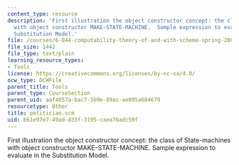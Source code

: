 ```yaml
---
content_type: resource
description: 'First illustration the object constructor concept: the class of State-machines
  with object constructor MAKE-STATE-MACHINE.  Sample expression to evaluate in the
  Substitution Model.'
file: /courses/6-844-computability-theory-of-and-with-scheme-spring-2003/b61e97e749add33f3195caea76adc59f_politician.scm
file_size: 1442
file_type: text/plain
learning_resource_types:
- Tools
license: https://creativecommons.org/licenses/by-nc-sa/4.0/
ocw_type: OCWFile
parent_title: Tools
parent_type: CourseSection
parent_uid: aaf4057a-bac7-5b9e-89ac-ae095a684679
resourcetype: Other
title: politician.scm
uid: b61e97e7-49ad-d33f-3195-caea76adc59f
---
```

First illustration the object constructor concept: the class of State-machines with object constructor MAKE-STATE-MACHINE.  Sample expression to evaluate in the Substitution Model.